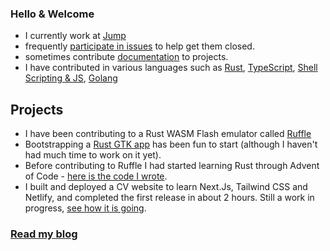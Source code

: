 ### Hello & Welcome

- I currently work at [Jump](https://github.com/JumpWork/)
- frequently [participate in issues](https://github.com/pmmmwh/react-refresh-webpack-plugin/pull/355) to help get them closed.
- sometimes contribute [documentation](https://github.com/django/django/pull/9283) to projects.
- I have contributed in various languages such as [Rust](https://github.com/ruffle-rs/ruffle/pull/2021/files), [TypeScript](https://github.com/palantir/plottable/pull/3087), [Shell Scripting & JS](https://github.com/jdxcode/gh/pulls?q=is%3Apr+author%3ASamMorrowDrums+is%3Aclosed), [Golang](https://github.com/heroku/cli/pull/1)

## Projects
 
- I have been contributing to a Rust WASM Flash emulator called [Ruffle](https://github.com/ruffle-rs/ruffle/pulls?q=is%3Apr+author%3ASamMorrowDrums)
- Bootstrapping a [Rust GTK app](https://github.com/Wizard-Notes/app) has been fun to start (although I haven't had much time to work on it yet).
- Before contributing to Ruffle I had started learning Rust through Advent of Code - [here is the code I wrote](https://github.com/SamMorrowDrums/aoc2).
- I built and deployed a CV website to learn Next.Js, Tailwind CSS and Netlify, and completed the first release in about 2 hours. Still a work in progress, [see how it is going](https://github.com/SamMorrowDrums/cv).

### [Read my blog](https://sammorrowdrums.com)
